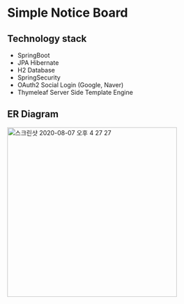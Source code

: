 # Simple Notice Board

## Technology stack

- SpringBoot
- JPA Hibernate
- H2 Database
- SpringSecurity
- OAuth2 Social Login (Google, Naver)
- Thymeleaf Server Side Template Engine

## ER Diagram

<img width="389" alt="스크린샷 2020-08-07 오후 4 27 27" src="https://user-images.githubusercontent.com/33217033/89620717-001bbd00-d8cb-11ea-90b9-e033beb3eabf.png">
